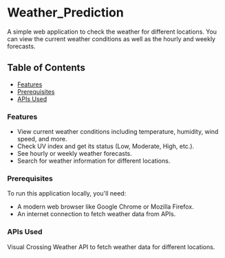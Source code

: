 # Weather_Prediction
A simple web application to check the weather for different locations. You can view the current weather conditions as well as the hourly and weekly forecasts.

## Table of Contents
- [Features](#features)
- [Prerequisites](#prerequisites)
- [APIs Used](#apis-used)

### Features

- View current weather conditions including temperature, humidity, wind speed, and more.
- Check UV index and get its status (Low, Moderate, High, etc.).
- See hourly or weekly weather forecasts.
- Search for weather information for different locations.

### Prerequisites

To run this application locally, you'll need:
- A modern web browser like Google Chrome or Mozilla Firefox.
- An internet connection to fetch weather data from APIs.

### APIs Used

Visual Crossing Weather API to fetch weather data for different locations.

